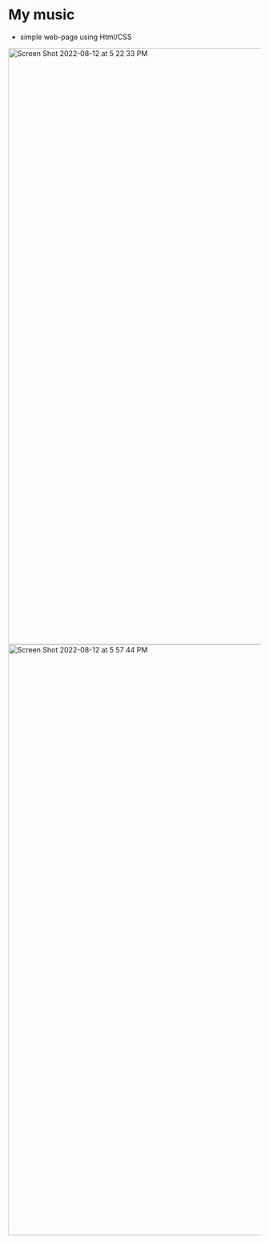 # My music
- simple web-page using Html/CSS
<img width="1192" alt="Screen Shot 2022-08-12 at 5 22 33 PM" src="https://user-images.githubusercontent.com/87909834/184446797-40b68481-cb71-4606-a71b-a15c745b2e35.png">

<img width="1181" alt="Screen Shot 2022-08-12 at 5 57 44 PM" src="https://user-images.githubusercontent.com/87909834/184450008-60cd2572-a2b7-4f71-bcde-c0e734f1a427.png">
